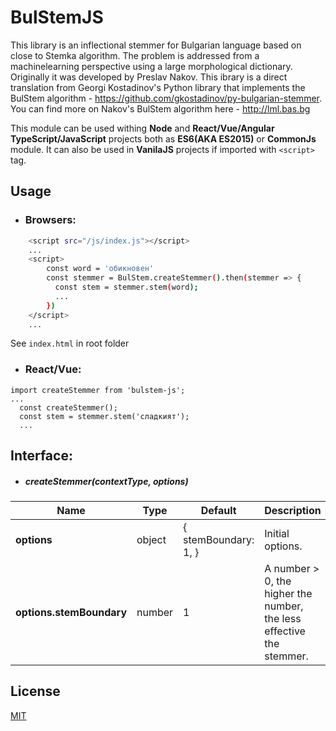 # BulStemJS

This library is an inflectional stemmer for Bulgarian language based on close to Stemka algorithm. The problem is addressed from a machinelearning perspective using a large morphological dictionary. Originally it was developed by Preslav Nakov. This ibrary is a direct translation from Georgi Kostadinov's Python library that implements the BulStem algorithm - https://github.com/gkostadinov/py-bulgarian-stemmer. You can find more on Nakov's BulStem algorithm here - http://lml.bas.bg

This module can be used withing **Node** and **React/Vue/Angular** **TypeScript/JavaScript** projects both as **ES6(AKA ES2015)** or **CommonJs** module. It can also be used in **VanilaJS** projects if imported with `<script>` tag.

## Usage

- ### Browsers:


```sh
    <script src="/js/index.js"></script>
    ...
    <script>
        const word = 'обикновен'
        const stemmer = BulStem.createStemmer().then(stemmer => {
          const stem = stemmer.stem(word);
          ...
        })
    </script>
    ...
```

See `index.html` in root folder

- ### React/Vue:

```
import createStemmer from 'bulstem-js';
...
  const createStemmer();
  const stem = stemmer.stem('сладкият');
  ...
```
## Interface:

- ##### **createStemmer(contextType, options)**

| Name | Type | Default | Description
| ------ | ------ | ------ | ------ |
| **options** | object | { stemBoundary: 1,  } | Initial options. |
| **options.stemBoundary** | number | 1  |  A number > 0, the higher the number, the less effective the stemmer.|

## License

[MIT]

[MIT]: <https://opensource.org/licenses/MIT>
